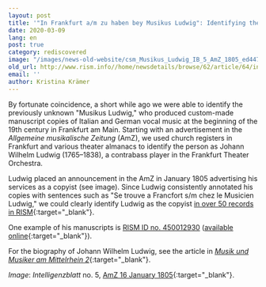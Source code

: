 ```yaml
---
layout: post
title: '"In Frankfurt a/m zu haben bey Musikus Ludwig": Identifying the Copyist Johann Wilhelm Ludwig'
date: 2020-03-09
lang: en
post: true
category: rediscovered
image: "/images/news-old-website/csm_Musikus_Ludwig_IB_5_AmZ_1805_ed447cb28e.jpg"
old_url: http://www.rism.info//home/newsdetails/browse/62/article/64/in-frankfurt-am-zu-haben-bey-musikus-ludwig-identifying-the-copyist-johann-wilhelm-ludwig.html
email: ''
author: Kristina Krämer
---
```



By fortunate coincidence, a short while ago we were able to identify the previously unknown "Musikus Ludwig," who produced custom-made manuscript copies of Italian and German vocal music at the beginning of the 19th century in Frankfurt am Main. Starting with an advertisement in the _Allgemeine musikalische Zeitung_ (AmZ), we used church registers in Frankfurt and various theater almanacs to identify the person as Johann Wilhelm Ludwig (1765–1838), a contrabass player in the Frankfurt Theater Orchestra.

Ludwig placed an announcement in the AmZ in January 1805 advertising his services as a copyist (see image). Since Ludwig consistently annotated his copies with sentences such as "Se trouve a Francfort s/m chez le Musicien Ludwig," we could clearly identify Ludwig as the copyist [in over 50 records in RISM](https://opac.rism.info/metaopac/perma.do;jsessionid=DD73EF53B1C23D16CD921E798BD6369E.touch01?v=rism&q=-1%3d%22pe41023353%22){:target="_blank"}.

One example of his manuscripts is [RISM ID no. 450012930](https://opac.rism.info/search?id=450012930&Language=en "external-link-new-window") ([available online](https://nbn-resolving.de/urn:nbn:de:bsz:31-78540){:target="_blank"}).

For the biography of Johann Wilhelm Ludwig, see the article in [_Musik und Musiker am Mittelrhein 2_](http://mmm2.mugemir.de/doku.php?id=ludwigjw){:target="_blank"}.



_Image_: _Intelligenzblatt_ no. 5, [AmZ 16 January 1805](http://anno.onb.ac.at/cgi-content/anno?aid=aml&datum=18050116&seite=9){:target="_blank"}.



